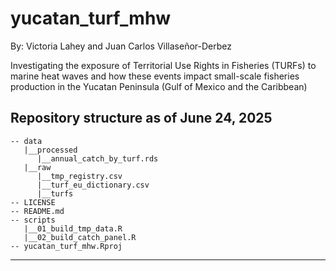 # yucatan_turf_mhw
By: Victoria Lahey and Juan Carlos Villaseñor-Derbez

Investigating the exposure of Territorial Use Rights in Fisheries (TURFs) to marine heat waves and how these events impact small-scale fisheries production in the Yucatan Peninsula (Gulf of Mexico and the Caribbean)


## Repository structure as of June 24, 2025

```
-- data
   |__processed
      |__annual_catch_by_turf.rds
   |__raw
      |__tmp_registry.csv
      |__turf_eu_dictionary.csv
      |__turfs
-- LICENSE
-- README.md
-- scripts
   |__01_build_tmp_data.R
   |__02_build_catch_panel.R
-- yucatan_turf_mhw.Rproj
```

---------

